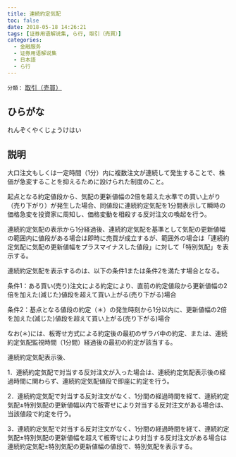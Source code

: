 ```yaml
---
title: 連続約定気配
toc: false
date: 2018-05-18 14:26:21
tags: [证券用语解说集, ら行, 取引（売買）]
categories:
  - 金融服务
  - 证券用语解说集
  - 日本語
  - ら行
---
```


`分類：` [取引（売買）](/tags/取引（売買）/)

## ひらがな

れんぞくやくじょうけはい

## 説明

大口注文もしくは一定時間（1分）内に複数注文が連続して発生することで、株価が急変することを抑えるために設けられた制度のこと。

起点となる約定値段から、気配の更新値幅の2倍を超えた水準での買い上がり（売り下がり）が発生した場合、同値段に連続約定気配を1分間表示して瞬時の価格急変を投資家に周知し、価格変動を相殺する反対注文の喚起を行う。

連続約定気配の表示から1分経過後、連続約定気配を基準として気配の更新値幅の範囲内に値段がある場合は即時に売買が成立するが、範囲外の場合は「連続約定気配に気配の更新値幅をプラスマイナスした値段」に対して「特別気配」を表示する。

連続約定気配を表示するのは、以下の条件1または条件2を満たす場合となる。

条件1：ある買い(売り)注文による約定により、直前の約定値段から更新値幅の2倍を加えた(減じた)値段を超えて買い上がる(売り下がる)場合

条件2：基点となる値段の約定（＊）の発生時刻から1分以内に、更新値幅の2倍を加えた(減じた)値段を超えて買い上がる(売り下がる)場合

なお(＊)には、板寄せ方式による約定後の最初のザラバ中の約定、または、連続約定気配監視時間（1分間）経過後の最初の約定が該当する。

連続約定気配表示後、

1．連続約定気配で対当する反対注文が入った場合は、連続約定気配表示後の経過時間に関わらず、連続約定気配値段で即座に約定を行う。

2．連続約定気配で対当する反対注文がなく、1分間の経過時間を経て、連続約定気配±特別気配の更新値幅以内で板寄せにより対当する反対注文がある場合は、当該値段で約定を行う。

3．連続約定気配で対当する反対注文がなく、1分間の経過時間を経て、連続約定気配±特別気配の更新値幅を超えて板寄せにより対当する反対注文がある場合は連続約定気配±特別気配の更新値幅の値段で、特別気配を表示する。
